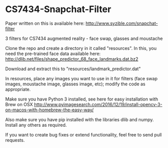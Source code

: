 # CS7434-Snapchat-Filter
Paper written on this is available here: http://www.syzible.com/snapchat-filter

3 filters for CS7434 augmented reality - face swap, glasses and moustache

Clone the repo and create a directory in it called "resources". In this, you need the pre-trained face data available here:
http://dlib.net/files/shape_predictor_68_face_landmarks.dat.bz2

Download and extract this to "resources/landmark_predictor.dat"

In resources, place any images you want to use in it for filters (face swap images, moustache image, glasses image, etc); modify the code as appropriate.

Make sure you have Python 3 installed, see here for easy installation with Brew on OSX http://www.pyimagesearch.com/2016/12/19/install-opencv-3-on-macos-with-homebrew-the-easy-way/

Also make sure you have pip installed with the libraries dlib and numpy. Install any others as required.

If you want to create bug fixes or extend functionality, feel free to send pull requests.
